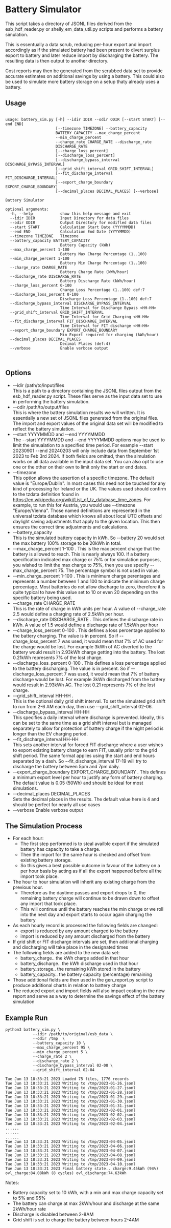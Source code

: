 # Battery Simulator

This script takes a directory of JSONL files derived from the esb_hdf_reader.py or shelly_em_data_util.py scripts and performs a battery simulation. 

This is essentually a data scrub, reducing per-hour export and import accordingly as if the simulated battery had been present to divert surplus export to battery and later reduce import by discharging the battery. The resulting data is then output to another directory. 

Cost reports may then be generated from the scrubbed data set to provide accurate estimates on additional savings by using a battery. This could also be used to simulate more battery storage on a setup thaty already uses a battery.

## Usage
```

usage: battery_sim.py [-h] --idir IDIR --odir ODIR [--start START] [--end END]
                      [--timezone TIMEZONE] --battery_capacity
                      BATTERY_CAPACITY --max_charge_percent
                      --min_charge_percent
                      --charge_rate CHARGE_RATE --discharge_rate
                      DISCHARGE_RATE
                      [--charge_loss_percent]
                      [--discharge_loss_percent]
                      [--discharge_bypass_interval DISCHARGE_BYPASS_INTERVAL]
                      [--grid_shift_interval GRID_SHIFT_INTERVAL]
                      [--fit_discharge_interval FIT_DISCHARGE_INTERVAL]
                      [--export_charge_boundary EXPORT_CHARGE_BOUNDARY]
                      [--decimal_places DECIMAL_PLACES] [--verbose]

Battery Simulator

optional arguments:
  -h, --help            show this help message and exit
  --idir IDIR           Input Directory for data files
  --odir ODIR           Output Directory for modifled data files
  --start START         Calculation Start Date (YYYYMMDD)
  --end END             Calculation End Date (YYYYMMDD)
  --timezone TIMEZONE   Timezone
  --battery_capacity BATTERY_CAPACITY
                        Battery Capacity (kWh)
  --max_charge_percent 1-100
                        Battery Max Charge Percentage (1..100)
  --min_charge_percent 1-100
                        Battery Min Charge Percentage (1..100)
  --charge_rate CHARGE_RATE
                        Battery Charge Rate (kWh/hour)
  --discharge_rate DISCHARGE_RATE
                        Battery Discharge Rate (kWh/hour)
  --charge_loss_percent 0-100
                        Charge Loss Percentage (1..100) def:7
  --discharge_loss_percent 0-100
                        Discharge Loss Percentage (1..100) def:7
  --discharge_bypass_interval DISCHARGE_BYPASS_INTERVAL
                        Time Interval for Discharge Bypass <HH-HH>
  --grid_shift_interval GRID_SHIFT_INTERVAL
                        Time Interval for Grid Charging <HH-HH>
  --fit_discharge_interval FIT_DISCHARGE_INTERVAL
                        Time Interval for FIT discharge <HH-HH>
  --export_charge_boundary EXPORT_CHARGE_BOUNDARY
                        Min Export required for charging (kWh/hour)
  --decimal_places DECIMAL_PLACES
                        Decimal Places (def:4)
  --verbose             Enable verbose output



```

## Options
* --idir /path/to/input/files  
This is a path to a directory containing the JSONL files output from the esb_hdf_reader.py script. These files serve as the input data set to use in performing the battery simulation.
* --odir /path/to/output/files  
This is where the battery simulation results we will written. It is essentially a new set of JSONL files generated from the original files. The import and export values of the original data set will be modified to reflect the battery simulation.
* --start YYYYMMDD and --end YYYYMMDD  
The --start YYYYMMDD and --end YYYYMMDD options may be used to limit the simualation to a specified time period. For example --start 20230901 --end 20240203 will only include data from September 1st 2023 to Feb 3rd 2024. If both fields are omitted, then the simulation works on all data available in the input data set. You can also opt to use one or the other on their own to limit only the start or end dates.
* --timezone <named time zone>  
This option allows the assertion of a specific timezone. The default value is "Europe/Dublin". In most cases this need not be touched for any kind of processing for Ireland or the UK. The values used should confirm to the tzdata definition found in https://en.wikipedia.org/wiki/List_of_tz_database_time_zones. For example, to run this for Austria, you would use --timezone "Europe/Vienna". Those named definitions are represented in the universal tzdata database which knows all about local UTC offsets and daylight saving adjustments that apply to the given location. This then ensures the correct time adjustments and calculations.
* --battery_capacity <size>  
This is the simulated battery capacity in kWh. So --battery 20 would set the max battery 100% storage to be 20kWh in total. 
* --max_charge_percent 1-100 . 
This is the max percent charge that the battery is allowed to reach. This is nearly always 100. If a battery specification indicated max charge or 75% or for simulation purposes, you wished to limit the max charge to 75%, then you use specify --max_charge_percent 75. The percentage symbol is not used in value. 
* --min_charge_percent 1-100 . 
This is minimum charge perentages and represents a number between 1 and 100 to indicate the minimum charge percentage. Most batteries do not allow discharge to zero, therefore it is quite typical to have this value set to 10 or even 20 depending on the specific battery being used.
* --charge_rate CHARGE_RATE  
This is the rate of charge in kWh units per hour. A value of --charge_rate 2.5 would define a charging rate of 2.5kWh per hour.  
* --discharge_rate DISCHARGE_RATE . 
This defines the discharge rate in kWh. A value of 1.5 would define a discharge rate of 1.5kWh per hour
* --charge_loss_percent 0-100 . 
This defines a loss percentage applied to the battery charging. The value is in percent. So if --charge_loss_percent 7 was used, it would mean that 7% of AC used for the charge would be lost. For example 3kWh of AC diverted to the battery would result in 2.93kWh charge getting into the battery. The lost 0.21kWh represents 7% of the lost charge.
* --discharge_loss_percent 0-100 . 
This defines a loss percentage applied to the battery discharging. The value is in percent. So if --discharge_loss_percent 7 was used, it would mean that 7% of battery discharge would be lost. For example 3kWh discharged from the battery would result in 2.93kWh AC. The lost 0.21 represents 7% of the lost charge.
* --grid_shift_interval HH-HH .  
This is the optional daily grid shift interval. To set the simulated grid shift to run from 2-6 AM each day, then use --grid_shift_interval 02-06. 
* --discharge_bypass_interval HH-HH  
This specifies a daily interval where discharge is prevented. Ideally, this can be set to the same time as a grid shift interval but is managed separately to allow for protection of battery charge if the night period is longer than the EV charging period. 
* --fit_discharge_interval HH-HH  
This sets another interval for forced FIT discharge where a user wishes to export existing battery charge to earn FIT, usually prior to the grid shift period. The same format applies using the start and end hours separated by a dash. So --fit_discharge_interval 17-19 will try to discharge the battery between 5pm and 7pm daily.
* --export_charge_boundary EXPORT_CHARGE_BOUNDARY . 
This defines a minimum export level per hour to justify any form of battery charging. The default value is 0.05 (50Wh) and should be ideal for most simulations.
* --decimal_places DECIMAL_PLACES  
Sets the decimal places in the results. The default value here is 4 and should be perfect for nearly all use cases
* --verbose             Enable verbose output



## The Simulation Process
* For each hour: 
  - The first step performed is to steal availble export if the simulated battery has capacity to take a charge. 
  - Then the import for the same hour is checked and offset from existing battery storage. 
  - So this gives a best possible outcome in favour of the battery on a per hour basis by acting as if all the export happened before all the import took place. 
* The hour to hour simulation will inherit any existing charge from the previous hour. 
  - Therefore as the daytime passes and export drops to 0, the remaining battery charge will continue to be drawn down to offset any import that took place. 
  - This will continue until the battery reaches the min charge or we roll into the next day and export starts to occur again charging the battery
* As each hourly record is processed the following fields are changed:
  - export is reduced by any amount charged to the battery
  - import is reduced by any amount discharged from the battery
* If grid shift or FIT discharge intervals are set, then addiional charging and discharging will take place in the designated times
* The following fields are added to the new data set:
  - battery_charge.. the kWh charge added in that hour 
  - battery_discharge.. the kWh discharge used in that hour 
  - battery_storage.. the remaining kWh stored in the battery
  - battery_capacity.. the battery capacity (percentage) remaining
* Those additional fields are then used in the gen_report.py script to produce additional charts in relation to battery charge
* The reduced export and import fields will also impact costing in the new report and serve as a way to determine the savings effect of the battery simulation


## Example Run
```
python3 battery_sim.py \
            --idir /path/to/original/esb_data \
            --odir /tmp  \
            --battery_capacity 10 \
            --max_charge_percent 95 \
            --min_charge_percent 5 \
            --charge_rate 2 \
            --discharge_rate 2 \
            --discharge_bypass_interval 02-08 \
            --grid_shift_interval 02-04

Tue Jun 13 18:33:21 2023 Loaded 75 files, 1776 records
Tue Jun 13 18:33:21 2023 Writing to /tmp/2023-01-26.jsonl
Tue Jun 13 18:33:21 2023 Writing to /tmp/2023-01-27.jsonl
Tue Jun 13 18:33:21 2023 Writing to /tmp/2023-01-28.jsonl
Tue Jun 13 18:33:21 2023 Writing to /tmp/2023-01-29.jsonl
Tue Jun 13 18:33:21 2023 Writing to /tmp/2023-01-30.jsonl
Tue Jun 13 18:33:21 2023 Writing to /tmp/2023-01-31.jsonl
Tue Jun 13 18:33:21 2023 Writing to /tmp/2023-02-01.jsonl
Tue Jun 13 18:33:21 2023 Writing to /tmp/2023-02-02.jsonl
Tue Jun 13 18:33:21 2023 Writing to /tmp/2023-02-03.jsonl
Tue Jun 13 18:33:21 2023 Writing to /tmp/2023-02-04.jsonl
......
......
......
Tue Jun 13 18:33:21 2023 Writing to /tmp/2023-04-05.jsonl
Tue Jun 13 18:33:21 2023 Writing to /tmp/2023-04-06.jsonl
Tue Jun 13 18:33:21 2023 Writing to /tmp/2023-04-07.jsonl
Tue Jun 13 18:33:21 2023 Writing to /tmp/2023-04-08.jsonl
Tue Jun 13 18:33:21 2023 Writing to /tmp/2023-04-09.jsonl
Tue Jun 13 18:33:21 2023 Writing to /tmp/2023-04-10.jsonl
Tue Jun 13 18:33:21 2023 Final battery state.. charge:9.45kWh (94%) ovl_charge:84.08kWh (8 cycles) ovl_discharge:74.63kWh
```

Notes:
* Battery capacity set to 10 kWh, with a min and max charge capacity set to 5% and 95%
* The battery can charge at max 2kWh/hour and discharge at the same 2kWh/hour rate
* Discharge is disabled between 2-8AM 
* Grid shift is set to charge the battery between hours 2-4AM
